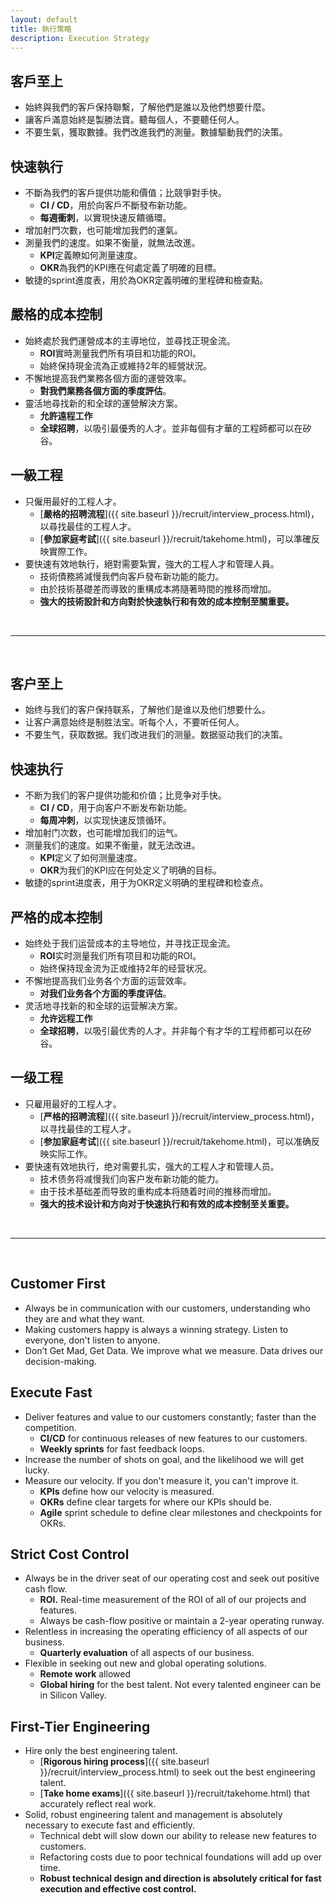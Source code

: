 ```yaml
---
layout: default
title: 執行策略
description: Execution Strategy
---
```


<a name="zh-tw"></a>

## 客戶至上
* 始終與我們的客戶保持聯繫，了解他們是誰以及他們想要什麼。
* 讓客戶滿意始終是製勝法寶。聽每個人，不要聽任何人。
* 不要生氣，獲取數據。我們改進我們的測量。數據驅動我們的決策。

## 快速執行
* 不斷為我們的客戶提供功能和價值；比競爭對手快。
	* **CI / CD**，用於向客戶不斷發布新功能。
	* **每週衝刺**，以實現快速反饋循環。
* 增加射門次數，也可能增加我們的運氣。
* 測量我們的速度。如果不衡量，就無法改進。
	* **KPI**定義瞭如何測量速度。
	* **OKR**為我們的KPI應在何處定義了明確的目標。
* 敏捷的sprint進度表，用於為OKR定義明確的里程碑和檢查點。


## 嚴格的成本控制
* 始終處於我們運營成本的主導地位，並尋找正現金流。
	* **ROI**實時測量我們所有項目和功能的ROI。
	* 始終保持現金流為正或維持2年的經營狀況。
* 不懈地提高我們業務各個方面的運營效率。
	* **對我們業務各個方面的季度評估**。
* 靈活地尋找新的和全球的運營解決方案。
	* **允許遠程工作**
	* **全球招聘**，以吸引最優秀的人才。並非每個有才華的工程師都可以在矽谷。

## 一級工程
* 只僱用最好的工程人才。
	* [**嚴格的招聘流程**]({{ site.baseurl }}/recruit/interview_process.html)，以尋找最佳的工程人才。
	* [**參加家庭考試**]({{ site.baseurl }}/recruit/takehome.html)，可以準確反映實際工作。
* 要快速有效地執行，絕對需要紮實，強大的工程人才和管理人員。
	* 技術債務將減慢我們向客戶發布新功能的能力。
	* 由於技術基礎差而導致的重構成本將隨著時間的推移而增加。
	* **強大的技術設計和方向對於快速執行和有效的成本控制至關重要。**

<br>

---

<br>

<a name="zh-cn"></a>

## 客户至上
* 始终与我们的客户保持联系，了解他们是谁以及他们想要什么。
* 让客户满意始终是制胜法宝。听每个人，不要听任何人。
* 不要生气，获取数据。我们改进我们的测量。数据驱动我们的决策。

## 快速执行
* 不断为我们的客户提供功能和价值；比竞争对手快。
	* **CI / CD**，用于向客户不断发布新功能。
	* **每周冲刺**，以实现快速反馈循环。
* 增加射门次数，也可能增加我们的运气。
* 测量我们的速度。如果不衡量，就无法改进。
	* **KPI**定义了如何测量速度。
	* **OKR**为我们的KPI应在何处定义了明确的目标。
* 敏捷的sprint进度表，用于为OKR定义明确的里程碑和检查点。


## 严格的成本控制
* 始终处于我们运营成本的主导地位，并寻找正现金流。
	* **ROI**实时测量我们所有项目和功能的ROI。
	* 始终保持现金流为正或维持2年的经营状况。
* 不懈地提高我们业务各个方面的运营效率。
	* **对我们业务各个方面的季度评估**。
* 灵活地寻找新的和全球的运营解决方案。
	* **允许远程工作**
	* **全球招聘**，以吸引最优秀的人才。并非每个有才华的工程师都可以在矽谷。

## 一级工程
* 只雇用最好的工程人才。
	* [**严格的招聘流程**]({{ site.baseurl }}/recruit/interview_process.html)，以寻找最佳的工程人才。
	* [**参加家庭考试**]({{ site.baseurl }}/recruit/takehome.html)，可以准确反映实际工作。
* 要快速有效地执行，绝对需要扎实，强大的工程人才和管理人员。
	* 技术债务将减慢我们向客户发布新功能的能力。
	* 由于技术基础差而导致的重构成本将随着时间的推移而增加。
	* **强大的技术设计和方向对于快速执行和有效的成本控制至关重要。**

<br>

---

<br>

<a name="en"></a>

## Customer First
* Always be in communication with our customers, understanding who they are and what they want. 
* Making customers happy is always a winning strategy. Listen to everyone, don't listen to anyone.
* Don’t Get Mad, Get Data. We improve what we measure. Data drives our decision-making.

## Execute Fast
* Deliver features and value to our customers constantly; faster than the competition.
	* **CI/CD** for continuous releases of new features to our customers.
	* **Weekly sprints** for fast feedback loops.
* Increase the number of shots on goal, and the likelihood we will get lucky.
* Measure our velocity. If you don't measure it, you can't improve it.
	* **KPIs** define how our velocity is measured.
	* **OKRs** define clear targets for where our KPIs should be.
	* **Agile** sprint schedule to define clear milestones and checkpoints for OKRs.

## Strict Cost Control
* Always be in the driver seat of our operating cost and seek out positive cash flow.
	* **ROI.** Real-time measurement of the ROI of all of our projects and features.
	* Always be cash-flow positive or maintain a 2-year operating runway.
* Relentless in increasing the operating efficiency of all aspects of our business.
	* **Quarterly evaluation** of all aspects of our business.
* Flexible in seeking out new and global operating solutions.
	* **Remote work** allowed
	* **Global hiring** for the best talent. Not every talented engineer can be in Silicon Valley.

## First-Tier Engineering
* Hire only the best engineering talent.
	* [**Rigorous hiring process**]({{ site.baseurl }}/recruit/interview_process.html) to seek out the best engineering talent.
	* [**Take home exams**]({{ site.baseurl }}/recruit/takehome.html) that accurately reflect real work.
* Solid, robust engineering talent and management is absolutely necessary to execute fast and efficiently.
	* Technical debt will slow down our ability to release new features to customers.
	* Refactoring costs due to poor technical foundations will add up over time.
	* **Robust technical design and direction is absolutely critical for fast execution and effective cost control.**